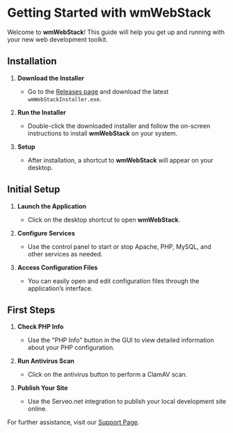 # Getting Started with wmWebStack

Welcome to **wmWebStack**! This guide will help you get up and running with your new web development toolkit.

## Installation

1. **Download the Installer**
   - Go to the [Releases page](https://github.com/wikimint/wmWebStack/releases) and download the latest `wmWebStackInstaller.exe`.

2. **Run the Installer**
   - Double-click the downloaded installer and follow the on-screen instructions to install **wmWebStack** on your system.

3. **Setup**
   - After installation, a shortcut to **wmWebStack** will appear on your desktop.

## Initial Setup

1. **Launch the Application**
   - Click on the desktop shortcut to open **wmWebStack**.

2. **Configure Services**
   - Use the control panel to start or stop Apache, PHP, MySQL, and other services as needed.

3. **Access Configuration Files**
   - You can easily open and edit configuration files through the application’s interface.

## First Steps

1. **Check PHP Info**
   - Use the "PHP Info" button in the GUI to view detailed information about your PHP configuration.

2. **Run Antivirus Scan**
   - Click on the antivirus button to perform a ClamAV scan.

3. **Publish Your Site**
   - Use the Serveo.net integration to publish your local development site online.

For further assistance, visit our [Support Page](https://developer.wikimint.com/p/contact.html).

